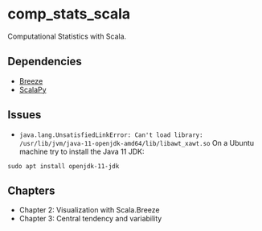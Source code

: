 # comp_stats_scala

Computational Statistics with Scala.

## Dependencies

- <a href="https://github.com/scalanlp/breeze/tree/master/math/src/main/scala/breeze">Breeze</a>
- <a href="https://scalapy.dev/">ScalaPy</a>


## Issues

- ```java.lang.UnsatisfiedLinkError: Can't load library: /usr/lib/jvm/java-11-openjdk-amd64/lib/libawt_xawt.so``` 
On a Ubuntu machine try to install the Java 11 JDK:

```
sudo apt install openjdk-11-jdk
```


## Chapters


- Chapter 2: Visualization with Scala.Breeze
- Chapter 3: Central tendency and variability
